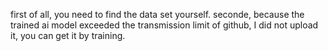 first of all, you need to find the data set yourself.
seconde, because the trained ai model exceeded the transmission limit of github, I did not upload it, you can get it by training.
